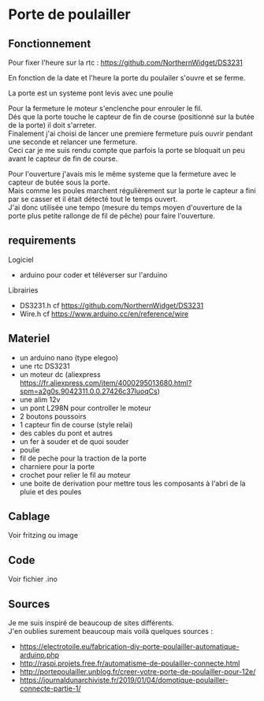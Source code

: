 # Porte de poulailler

## Fonctionnement
Pour fixer l'heure sur la rtc : https://github.com/NorthernWidget/DS3231

En fonction de la date et l'heure la porte du poulailer s'ouvre et se ferme.

La porte est un systeme pont levis avec une poulie

Pour la fermeture le moteur s'enclenche pour enrouler le fil.  
Dés que la porte touche le capteur de fin de course (positionné sur la butée de la porte) il doit s'arreter.  
Finalement j'ai choisi de lancer une premiere fermeture puis ouvrir pendant une seconde et relancer une fermeture.  
Ceci car je me suis rendu compte que parfois la porte se bloquait un peu avant le capteur de fin de course.  

Pour l'ouverture j'avais mis le même systeme que la fermeture avec le capteur de butée sous la porte.  
Mais comme les poules marchent régulièrement sur la porte le capteur a fini par se casser et il était détecté tout le temps ouvert.  
J'ai donc utilisée une tempo (mesure du temps moyen d'ouverture de la porte plus petite rallonge de fil de pêche) pour faire l'ouverture.  

## requirements
Logiciel
- arduino pour coder et téléverser sur l'arduino

Librairies 
- DS3231.h cf https://github.com/NorthernWidget/DS3231
- Wire.h cf https://www.arduino.cc/en/reference/wire

## Materiel
- un arduino nano (type elegoo)
- une rtc DS3231
- un moteur dc (aliexpress https://fr.aliexpress.com/item/4000295013680.html?spm=a2g0s.9042311.0.0.27426c37luoqCs)
- une alim 12v
- un pont L298N pour controller le moteur
- 2 boutons poussoirs
- 1 capteur fin de course (style relai)
- des cables du pont et autres
- un fer à souder et de quoi souder
- poulie
- fil de peche pour la traction de la porte
- charniere pour la porte
- crochet pour relier le fil au moteur
- une boite de derivation pour mettre tous les composants à l'abri de la pluie et des poules

## Cablage
Voir fritzing ou image

## Code
Voir fichier .ino

## Sources
Je me suis inspiré de beaucoup de sites différents.  
J'en oublies surement beaucoup mais voilà quelques sources :

- https://electrotoile.eu/fabrication-diy-porte-poulailler-automatique-arduino.php
- http://raspi.projets.free.fr/automatisme-de-poulailler-connecte.html
- http://portepoulailler.unblog.fr/creer-votre-porte-de-poulailler-pour-12e/
- https://journaldunarchiviste.fr/2019/01/04/domotique-poulailler-connecte-partie-1/


